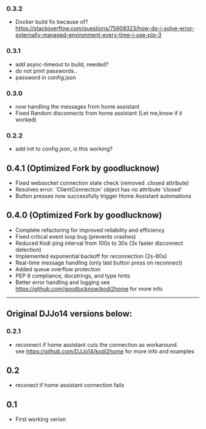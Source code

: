 ### 0.3.2
 - Docker build fix because of?
 https://stackoverflow.com/questions/75608323/how-do-i-solve-error-externally-managed-environment-every-time-i-use-pip-3

### 0.3.1
 - add async-timeout to build, needed?
 - do not print passwords..
 - password in config.json
### 0.3.0
 - now handling the messages from home assistant
 - Fixed Random disconnects from home assistant
   (Let me,know if it worked)
### 0.2.2
- add init to config.json, is this working?
## 0.4.1 (Optimized Fork by goodlucknow)
- Fixed websocket connection state check (removed .closed attribute)
- Resolves error: 'ClientConnection' object has no attribute 'closed'
- Button presses now successfully trigger Home Assistant automations

## 0.4.0 (Optimized Fork by goodlucknow)
- Complete refactoring for improved reliability and efficiency
- Fixed critical event loop bug (prevents crashes)
- Reduced Kodi ping interval from 100s to 30s (3x faster disconnect detection)
- Implemented exponential backoff for reconnection (2s-60s)
- Real-time message handling (only last button press on reconnect)
- Added queue overflow protection
- PEP 8 compliance, docstrings, and type hints
- Better error handling and logging
see https://github.com/goodlucknow/kodi2home for more info

---
## Original DJJo14 versions below:

### 0.2.1
- reconnect if home assistant cuts the connection as workaround. <br>
see https://github.com/DJJo14/kodi2home for more info and examples
## 0.2
- reconect if home assistant connection fails

## 0.1
- First working verion 
